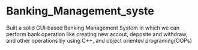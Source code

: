 # Banking_Management_syste
Built a solid GUI‐based Banking Management System in which we can perform bank operation like creating new accout, deposite and withdraw, and other operations by using C++, and object oriented programing(OOPs)
